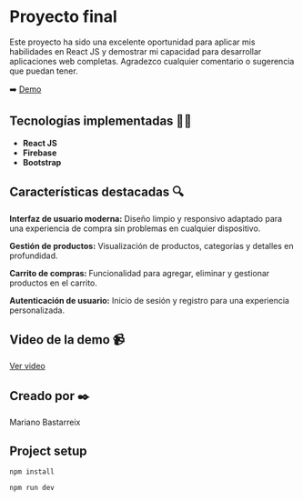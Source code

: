 # Proyecto final
<p>Este proyecto ha sido una excelente oportunidad para aplicar mis habilidades en React JS y demostrar mi capacidad para desarrollar aplicaciones web completas. Agradezco cualquier comentario o sugerencia que puedan tener.</p>

➡️ <a href="https://ecommerce-wpay.netlify.app/">Demo </a>

## Tecnologías implementadas 🧑‍💻
* **React JS**
* **Firebase**
* **Bootstrap**

## Características destacadas 🔍

<p><strong>Interfaz de usuario moderna:</strong> Diseño limpio y responsivo adaptado para una experiencia de compra sin problemas en cualquier dispositivo.</p>
<p><strong>Gestión de productos:</strong> Visualización de productos, categorías y detalles en profundidad.</p>
<p><strong>Carrito de compras: </strong>Funcionalidad para agregar, eliminar y gestionar productos en el carrito.</p>
<p><strong>Autenticación de usuario:</strong> Inicio de sesión y registro para una experiencia personalizada.</p>

## Video de la demo 📹
<a href="https://drive.google.com/file/d/1rIp313jJVTa94x10txcnQEvK-Dlwnwbg/view?usp=sharing"> Ver video </a>

## Creado por ✒️
<p>Mariano Bastarreix</p>
  
## Project setup
```
npm install
```

```
npm run dev
```

